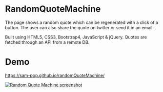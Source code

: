 # RandomQuoteMachine
The page shows a random quote which can be regenerated with a click of a button. The user can also share the quote on twitter or send it in an email.

Built using HTML5, CSS3, Bootstrap4, JavaScript & jQuery.
Quotes are fetched through an API from a remote DB.

# Demo
https://sam-pop.github.io/randomQuoteMachine/

[![Random Quote Machine screenshot](https://s17.postimg.cc/aec4um0hb/Capture.png)](http://sam-pop.github.io/randomQuoteMachine)